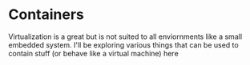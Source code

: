 # Containers

Virtualization is a great but is not suited to all enviornments like a
small embedded system. I'll be exploring various things that can be used 
to contain stuff (or behave like a virtual machine) here
